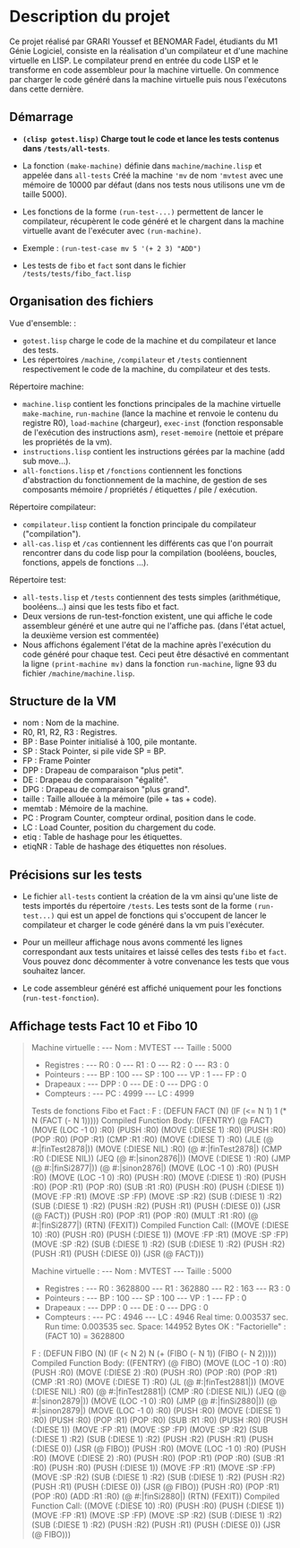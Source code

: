 # Description du projet

Ce projet réalisé par GRARI Youssef et BENOMAR Fadel, étudiants du M1 Génie Logiciel, consiste en la réalisation d'un compilateur et d'une machine virtuelle en LISP. Le compilateur prend en entrée du code LISP et le transforme en code assembleur pour la machine virtuelle. On commence par charger le code généré dans la machine virtuelle puis nous l'exécutons dans cette dernière.

## Démarrage 

- **`(clisp gotest.lisp)` Charge tout le code et lance les tests contenus dans `/tests/all-tests`**.
 
- La fonction `(make-machine)` définie dans `machine/machine.lisp` et appelée dans `all-tests` Créé la machine `'mv` de nom `'mvtest` avec une mémoire de 10000 par défaut (dans nos tests nous utilisons une vm de taille 5000).
- Les fonctions de la forme `(run-test-...)` permettent de lancer le compilateur, récupèrent le code généré et le chargent dans la machine virtuelle avant de l'exécuter avec `(run-machine)`.
- Exemple : `(run-test-case mv 5 '(+ 2 3) "ADD")`
- Les tests de `fibo` et `fact` sont dans le fichier `/tests/tests/fibo_fact.lisp`

## Organisation des fichiers

Vue d'ensemble: :

- `gotest.lisp` charge le code de la machine et du compilateur et lance des tests. 
- Les répertoires `/machine`, `/compilateur` et `/tests` contiennent respectivement le code de la machine, du compilateur et des tests.

Répertoire machine:

- `machine.lisp` contient les fonctions principales de la machine virtuelle `make-machine`, `run-machine` (lance la machine et renvoie le contenu du registre R0), `load-machine` (chargeur), `exec-inst` (fonction responsable de l'exécution des instructions asm), `reset-memoire` (nettoie et prépare les propriétés de la vm).
- `instructions.lisp` contient les instructions gérées par la machine (add sub move...).
- `all-fonctions.lisp` et `/fonctions` contiennent les fonctions d'abstraction du fonctionnement de la machine, de gestion de ses composants mémoire / propriétés / étiquettes / pile / exécution.

Répertoire compilateur:

- `compilateur.lisp` contient la fonction principale du compilateur ("compilation").
- `all-cas.lisp` et `/cas` contiennent les différents cas que l'on pourrait rencontrer dans du code lisp pour la compilation (booléens, boucles, fonctions, appels de fonctions ...).

Répertoire test:

- `all-tests.lisp` et `/tests` contiennent des tests simples (arithmétique, booléens...) ainsi que les tests fibo et fact.
- Deux versions de run-test-fonction existent, une qui affiche le code assembleur généré et une autre qui ne l'affiche pas. (dans l'état actuel, la deuxième version est commentée)
- Nous affichons également l'état de la machine après l'exécution du code généré pour chaque test. Ceci peut être désactivé en commentant la ligne `(print-machine mv)` dans la fonction `run-machine`, ligne 93 du fichier `/machine/machine.lisp`.

## Structure de la VM

* nom : Nom de la machine.
* R0, R1, R2, R3 : Registres.
* BP : Base Pointer initialisé à 100, pile montante.
* SP : Stack Pointer, si pile vide SP = BP.
* FP : Frame Pointer
* DPP : Drapeau de comparaison "plus petit".
* DE : Drapeau de comparaison "égalité".
* DPG : Drapeau de comparaison "plus grand".
* taille : Taille allouée à la mémoire (pile + tas + code).
* memtab : Mémoire de la machine.
* PC : Program Counter, compteur ordinal, position dans le code.
* LC : Load Counter, position du chargement du code.
* etiq : Table de hashage pour les étiquettes.
* etiqNR : Table de hashage des étiquettes non résolues.

## Précisions sur les tests

- Le fichier `all-tests` contient la création de la vm ainsi qu'une liste de tests importés du répertoire `/tests`. Les tests sont de la forme `(run-test...)` qui est un appel de fonctions qui s'occupent de lancer le compilateur et charger le code généré dans la vm puis l'exécuter.

- Pour un meilleur affichage nous avons commenté les lignes correspondant aux tests unitaires et laissé celles des tests `fibo` et `fact`. Vous pouvez donc décommenter à votre convenance les tests que vous souhaitez lancer.

- Le code assembleur généré est affiché uniquement pour les fonctions (`run-test-fonction`).

## Affichage tests Fact 10 et Fibo 10

> Machine virtuelle : 
> --- Nom : MVTEST 
> --- Taille : 5000
> - Registres : 
> --- R0 : 0 
> --- R1 : 0 
> --- R2 : 0 
> --- R3 : 0
> - Pointeurs : 
> --- BP : 100 
> --- SP : 100 
> --- VP : 1 
> --- FP : 0
> - Drapeaux : 
> --- DPP : 0 
> --- DE : 0 
> --- DPG : 0
> - Compteurs : 
> --- PC : 4999 
> --- LC : 4999 
> 
> Tests de fonctions Fibo et Fact :
> F  : (DEFUN FACT (N) (IF (<= N 1) 1 (* N (FACT (- N 1)))))
> Compiled Function Body: 
> ((FENTRY) (@ FACT) (MOVE (LOC -1 0) :R0) (PUSH :R0) (MOVE (:DIESE 1) :R0) (PUSH :R0) (POP :R0) (POP :R1) (CMP :R1 :R0) (MOVE (:DIESE T) :R0)
>  (JLE (@ #:|finTest2878|)) (MOVE (:DIESE NIL) :R0) (@ #:|finTest2878|) (CMP :R0 (:DIESE NIL)) (JEQ (@ #:|sinon2876|)) (MOVE (:DIESE 1) :R0)
>  (JMP (@ #:|finSi2877|)) (@ #:|sinon2876|) (MOVE (LOC -1 0) :R0) (PUSH :R0) (MOVE (LOC -1 0) :R0) (PUSH :R0) (MOVE (:DIESE 1) :R0)
>  (PUSH :R0) (POP :R1) (POP :R0) (SUB :R1 :R0) (PUSH :R0) (PUSH (:DIESE 1)) (MOVE :FP :R1) (MOVE :SP :FP) (MOVE :SP :R2) (SUB (:DIESE 1) :R2)
>  (SUB (:DIESE 1) :R2) (PUSH :R2) (PUSH :R1) (PUSH (:DIESE 0)) (JSR (@ FACT)) (PUSH :R0) (POP :R1) (POP :R0) (MULT :R1 :R0) (@ #:|finSi2877|)
>  (RTN) (FEXIT))
> Compiled Function Call: 
> ((MOVE (:DIESE 10) :R0) (PUSH :R0) (PUSH (:DIESE 1)) (MOVE :FP :R1) (MOVE :SP :FP) (MOVE :SP :R2) (SUB (:DIESE 1) :R2) (SUB (:DIESE 1) :R2)
>  (PUSH :R2) (PUSH :R1) (PUSH (:DIESE 0)) (JSR (@ FACT)))
> 
> Machine virtuelle : 
> --- Nom : MVTEST 
> --- Taille : 5000
> - Registres : 
> --- R0 : 3628800 
> --- R1 : 362880 
> --- R2 : 163 
> --- R3 : 0
> - Pointeurs : 
> --- BP : 100 
> --- SP : 100 
> --- VP : 1 
> --- FP : 0
> - Drapeaux : 
> --- DPP : 0 
> --- DE : 0 
> --- DPG : 0
> - Compteurs : 
> --- PC : 4946 
> --- LC : 4946 
> Real time: 0.003537 sec.
> Run time: 0.003535 sec.
> Space: 144952 Bytes
> OK : "Factorielle" : (FACT 10) = 3628800
> 
> F  : (DEFUN FIBO (N) (IF (< N 2) N (+ (FIBO (- N 1)) (FIBO (- N 2)))))
> Compiled Function Body: 
> ((FENTRY) (@ FIBO) (MOVE (LOC -1 0) :R0) (PUSH :R0) (MOVE (:DIESE 2) :R0) (PUSH :R0) (POP :R0) (POP :R1) (CMP :R1 :R0) (MOVE (:DIESE T) :R0)
>  (JL (@ #:|finTest2881|)) (MOVE (:DIESE NIL) :R0) (@ #:|finTest2881|) (CMP :R0 (:DIESE NIL)) (JEQ (@ #:|sinon2879|)) (MOVE (LOC -1 0) :R0)
>  (JMP (@ #:|finSi2880|)) (@ #:|sinon2879|) (MOVE (LOC -1 0) :R0) (PUSH :R0) (MOVE (:DIESE 1) :R0) (PUSH :R0) (POP :R1) (POP :R0)
>  (SUB :R1 :R0) (PUSH :R0) (PUSH (:DIESE 1)) (MOVE :FP :R1) (MOVE :SP :FP) (MOVE :SP :R2) (SUB (:DIESE 1) :R2) (SUB (:DIESE 1) :R2)
>  (PUSH :R2) (PUSH :R1) (PUSH (:DIESE 0)) (JSR (@ FIBO)) (PUSH :R0) (MOVE (LOC -1 0) :R0) (PUSH :R0) (MOVE (:DIESE 2) :R0) (PUSH :R0)
>  (POP :R1) (POP :R0) (SUB :R1 :R0) (PUSH :R0) (PUSH (:DIESE 1)) (MOVE :FP :R1) (MOVE :SP :FP) (MOVE :SP :R2) (SUB (:DIESE 1) :R2)
>  (SUB (:DIESE 1) :R2) (PUSH :R2) (PUSH :R1) (PUSH (:DIESE 0)) (JSR (@ FIBO)) (PUSH :R0) (POP :R1) (POP :R0) (ADD :R1 :R0) (@ #:|finSi2880|)
>  (RTN) (FEXIT))
> Compiled Function Call: 
> ((MOVE (:DIESE 10) :R0) (PUSH :R0) (PUSH (:DIESE 1)) (MOVE :FP :R1) (MOVE :SP :FP) (MOVE :SP :R2) (SUB (:DIESE 1) :R2) (SUB (:DIESE 1) :R2)
>  (PUSH :R2) (PUSH :R1) (PUSH (:DIESE 0)) (JSR (@ FIBO)))

